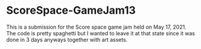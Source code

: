 # ScoreSpace-GameJam13

This is a submission for the Score space game jam held on May 17, 2021.
The code is pretty spaghetti but I wanted to leave it at that state since it was done in 3 days anyways together with art assets.
